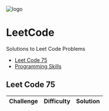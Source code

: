![logo](https://cdn.icon-icons.com/icons2/2530/PNG/512/leetcode_button_icon_151892.png)

# LeetCode
Solutions to Leet Code Problems

* [Leet Code 75](#leetcode75)
* [Programming Skills](#sql)

## Leet Code 75
| Challenge | Difficulty | Solution |
|:----------:|:---------:|:--------:|
